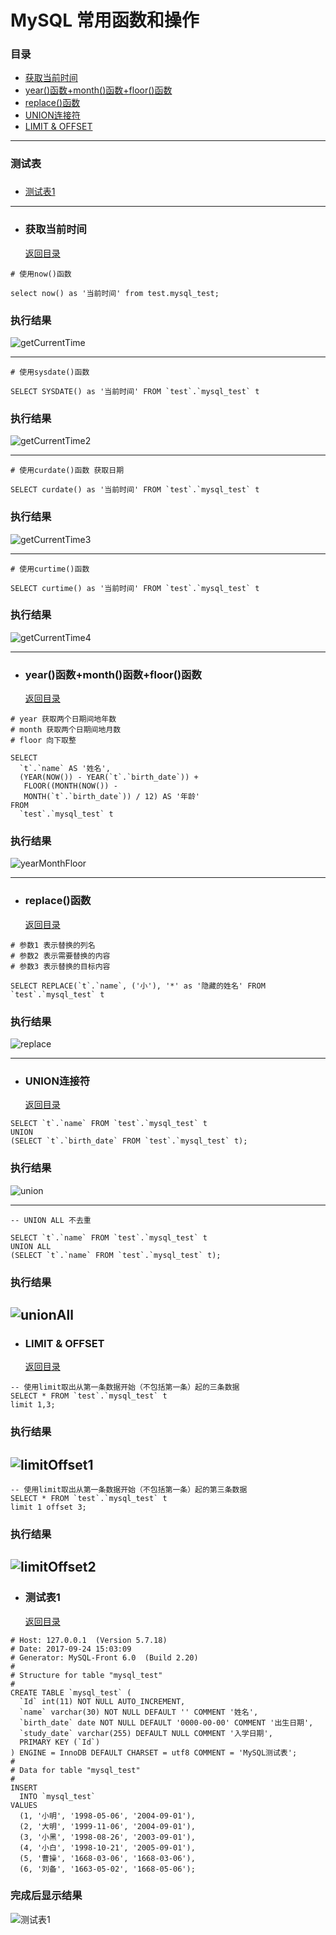 # MySQL 常用函数和操作 <h3 id="abstract"></h3>
### 目录
+ [获取当前时间](#getCuttentTime)
+ [year()函数+month()函数+floor()函数](#yearMonthFloor)
+ [replace()函数](#replace)
+ [UNION连接符](#union)
+ [LIMIT & OFFSET](#limitOffset)
---

### 测试表 <h3 id="testTable"></h3>
+ [测试表1](#testTable1)

----

+ ### <h3 id="getCuttentTime">获取当前时间</h3> [返回目录](#abstract)
```
# 使用now()函数

select now() as '当前时间' from test.mysql_test;
```
### 执行结果
![getCurrentTime](https://github.com/Tanglong9344/SQL/blob/master/MySQLBO/picture/getCurrentTime.png)

----

```
# 使用sysdate()函数

SELECT SYSDATE() as '当前时间' FROM `test`.`mysql_test` t
```
### 执行结果
![getCurrentTime2](https://github.com/Tanglong9344/SQL/blob/master/MySQLBO/picture/getCurrentTime2.png)

----

```
# 使用curdate()函数 获取日期

SELECT curdate() as '当前时间' FROM `test`.`mysql_test` t
```
### 执行结果
![getCurrentTime3](https://github.com/Tanglong9344/SQL/blob/master/MySQLBO/picture/getCurrentTime3.png)

----

```
# 使用curtime()函数

SELECT curtime() as '当前时间' FROM `test`.`mysql_test` t
```
### 执行结果
![getCurrentTime4](https://github.com/Tanglong9344/SQL/blob/master/MySQLBO/picture/getCurrentTime4.png)

----

+ ### <h3 id="yearMonthFloor">year()函数+month()函数+floor()函数</h3> [返回目录](#abstract)
```
# year 获取两个日期间地年数
# month 获取两个日期间地月数
# floor 向下取整

SELECT
  `t`.`name` AS '姓名', 
  (YEAR(NOW()) - YEAR(`t`.`birth_date`)) +
   FLOOR((MONTH(NOW()) -
   MONTH(`t`.`birth_date`)) / 12) AS '年龄'
FROM
  `test`.`mysql_test` t
```
### 执行结果
![yearMonthFloor](https://github.com/Tanglong9344/SQL/blob/master/MySQLBO/picture/yearMonthFloor.png)

----

+ ### <h3 id="replace">replace()函数</h3> [返回目录](#abstract)
```
# 参数1 表示替换的列名
# 参数2 表示需要替换的内容
# 参数3 表示替换的目标内容

SELECT REPLACE(`t`.`name`, ('小'), '*' as '隐藏的姓名' FROM `test`.`mysql_test` t
```
### 执行结果
![replace](https://github.com/Tanglong9344/SQL/blob/master/MySQLBO/picture/replace.png)

---

+ ### <h3 id="union">UNION连接符</h3> [返回目录](#abstract)
```
SELECT `t`.`name` FROM `test`.`mysql_test` t
UNION
(SELECT `t`.`birth_date` FROM `test`.`mysql_test` t);
```
### 执行结果
![union](https://github.com/Tanglong9344/SQL/blob/master/MySQLBO/picture/union.png)

---
```
-- UNION ALL 不去重

SELECT `t`.`name` FROM `test`.`mysql_test` t
UNION ALL
(SELECT `t`.`name` FROM `test`.`mysql_test` t);
```
### 执行结果
![unionAll](https://github.com/Tanglong9344/SQL/blob/master/MySQLBO/picture/unionAll.png)
---

+ ### <h3 id="limitOffset">LIMIT & OFFSET</h3> [返回目录](#abstract)
```
-- 使用limit取出从第一条数据开始（不包括第一条）起的三条数据
SELECT * FROM `test`.`mysql_test` t
limit 1,3;
```
### 执行结果
![limitOffset1](https://github.com/Tanglong9344/SQL/blob/master/MySQLBO/picture/limitOffset1.png)
---
```
-- 使用limit取出从第一条数据开始（不包括第一条）起的第三条数据
SELECT * FROM `test`.`mysql_test` t
limit 1 offset 3;
```
### 执行结果
![limitOffset2](https://github.com/Tanglong9344/SQL/blob/master/MySQLBO/picture/limitOffset2.png)
---

+ ### <h3 id="testTable1">测试表1</h3> [返回目录](#testTable)
```
# Host: 127.0.0.1  (Version 5.7.18)
# Date: 2017-09-24 15:03:09
# Generator: MySQL-Front 6.0  (Build 2.20)
#
# Structure for table "mysql_test"
#
CREATE TABLE `mysql_test` (
  `Id` int(11) NOT NULL AUTO_INCREMENT,
  `name` varchar(30) NOT NULL DEFAULT '' COMMENT '姓名',
  `birth_date` date NOT NULL DEFAULT '0000-00-00' COMMENT '出生日期',
  `study_date` varchar(255) DEFAULT NULL COMMENT '入学日期',
  PRIMARY KEY (`Id`)
) ENGINE = InnoDB DEFAULT CHARSET = utf8 COMMENT = 'MySQL测试表';
#
# Data for table "mysql_test"
#
INSERT
  INTO `mysql_test`
VALUES
  (1, '小明', '1998-05-06', '2004-09-01'),
  (2, '大明', '1999-11-06', '2004-09-01'),
  (3, '小黑', '1998-08-26', '2003-09-01'),
  (4, '小白', '1998-10-21', '2005-09-01'),
  (5, '曹操', '1668-03-06', '1668-03-06'),
  (6, '刘备', '1663-05-02', '1668-05-06');
```
### 完成后显示结果
![测试表1](https://github.com/Tanglong9344/SQL/blob/master/MySQLBO/picture/testTable1.png)